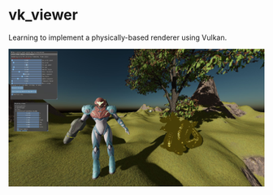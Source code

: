 # vk_viewer
Learning to implement a physically-based renderer using Vulkan.

![alt text](screen1.jpg "Screenshot")